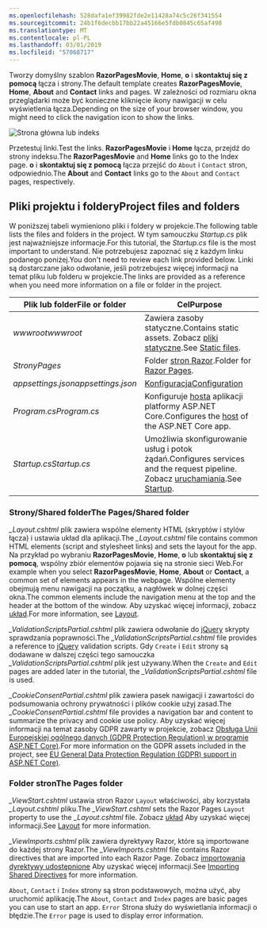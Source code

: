 ```yaml
---
ms.openlocfilehash: 528dafa1ef39982fde2e11428a74c5c26f341554
ms.sourcegitcommit: 24b1f6decbb17bb22a45166e5fdb0845c65af498
ms.translationtype: MT
ms.contentlocale: pl-PL
ms.lasthandoff: 03/01/2019
ms.locfileid: "57068717"
---
```

<span data-ttu-id="cd36d-101">Tworzy domyślny szablon **RazorPagesMovie**, **Home**, **o** i **skontaktuj się z pomocą** łącza i strony.</span><span class="sxs-lookup"><span data-stu-id="cd36d-101">The default template creates **RazorPagesMovie**, **Home**, **About** and **Contact** links and pages.</span></span> <span data-ttu-id="cd36d-102">W zależności od rozmiaru okna przeglądarki może być konieczne kliknięcie ikony nawigacji w celu wyświetlenia łącza.</span><span class="sxs-lookup"><span data-stu-id="cd36d-102">Depending on the size of your browser window, you might need to click the navigation icon to show the links.</span></span>

![Strona główna lub indeks](~/tutorials/razor-pages/razor-pages-start/_static/home2.png)

<span data-ttu-id="cd36d-104">Przetestuj linki.</span><span class="sxs-lookup"><span data-stu-id="cd36d-104">Test the links.</span></span> <span data-ttu-id="cd36d-105">**RazorPagesMovie** i **Home** łącza, przejdź do strony indeksu.</span><span class="sxs-lookup"><span data-stu-id="cd36d-105">The **RazorPagesMovie** and **Home** links go to the Index page.</span></span> <span data-ttu-id="cd36d-106">**o** i **skontaktuj się z pomocą** łącza przejść do `About` i `Contact` stron, odpowiednio.</span><span class="sxs-lookup"><span data-stu-id="cd36d-106">The **About** and **Contact** links go to the `About` and `Contact` pages, respectively.</span></span>

## <a name="project-files-and-folders"></a><span data-ttu-id="cd36d-107">Pliki projektu i foldery</span><span class="sxs-lookup"><span data-stu-id="cd36d-107">Project files and folders</span></span>

<span data-ttu-id="cd36d-108">W poniższej tabeli wymieniono pliki i foldery w projekcie.</span><span class="sxs-lookup"><span data-stu-id="cd36d-108">The following table lists the files and folders in the project.</span></span> <span data-ttu-id="cd36d-109">W tym samouczku *Startup.cs* plik jest najważniejsze informacje.</span><span class="sxs-lookup"><span data-stu-id="cd36d-109">For this tutorial, the *Startup.cs* file is the most important to understand.</span></span> <span data-ttu-id="cd36d-110">Nie potrzebujesz zapoznać się z każdym linku podanego poniżej.</span><span class="sxs-lookup"><span data-stu-id="cd36d-110">You don't need to review each link provided below.</span></span> <span data-ttu-id="cd36d-111">Linki są dostarczane jako odwołanie, jeśli potrzebujesz więcej informacji na temat pliku lub folderu w projekcie.</span><span class="sxs-lookup"><span data-stu-id="cd36d-111">The links are provided as a reference when you need more information on a file or folder in the project.</span></span>

| <span data-ttu-id="cd36d-112">Plik lub folder</span><span class="sxs-lookup"><span data-stu-id="cd36d-112">File or folder</span></span> | <span data-ttu-id="cd36d-113">Cel</span><span class="sxs-lookup"><span data-stu-id="cd36d-113">Purpose</span></span> |
| -------------- | ------- |
| <span data-ttu-id="cd36d-114">*wwwroot*</span><span class="sxs-lookup"><span data-stu-id="cd36d-114">*wwwroot*</span></span> | <span data-ttu-id="cd36d-115">Zawiera zasoby statyczne.</span><span class="sxs-lookup"><span data-stu-id="cd36d-115">Contains static assets.</span></span> <span data-ttu-id="cd36d-116">Zobacz [pliki statyczne](xref:fundamentals/static-files).</span><span class="sxs-lookup"><span data-stu-id="cd36d-116">See [Static files](xref:fundamentals/static-files).</span></span> |
| <span data-ttu-id="cd36d-117">*Strony*</span><span class="sxs-lookup"><span data-stu-id="cd36d-117">*Pages*</span></span> | <span data-ttu-id="cd36d-118">Folder [stron Razor](xref:razor-pages/index).</span><span class="sxs-lookup"><span data-stu-id="cd36d-118">Folder for [Razor Pages](xref:razor-pages/index).</span></span> |
| <span data-ttu-id="cd36d-119">*appsettings.json*</span><span class="sxs-lookup"><span data-stu-id="cd36d-119">*appsettings.json*</span></span> | [<span data-ttu-id="cd36d-120">Konfiguracja</span><span class="sxs-lookup"><span data-stu-id="cd36d-120">Configuration</span></span>](xref:fundamentals/configuration/index) |
| <span data-ttu-id="cd36d-121">*Program.cs*</span><span class="sxs-lookup"><span data-stu-id="cd36d-121">*Program.cs*</span></span> | <span data-ttu-id="cd36d-122">Konfiguruje [hosta](xref:fundamentals/index#host) aplikacji platformy ASP.NET Core.</span><span class="sxs-lookup"><span data-stu-id="cd36d-122">Configures the [host](xref:fundamentals/index#host) of the ASP.NET Core app.</span></span> |
| <span data-ttu-id="cd36d-123">*Startup.cs*</span><span class="sxs-lookup"><span data-stu-id="cd36d-123">*Startup.cs*</span></span> | <span data-ttu-id="cd36d-124">Umożliwia skonfigurowanie usług i potok żądań.</span><span class="sxs-lookup"><span data-stu-id="cd36d-124">Configures services and the request pipeline.</span></span> <span data-ttu-id="cd36d-125">Zobacz [uruchamiania](xref:fundamentals/startup).</span><span class="sxs-lookup"><span data-stu-id="cd36d-125">See [Startup](xref:fundamentals/startup).</span></span> |

### <a name="the-pagesshared-folder"></a><span data-ttu-id="cd36d-126">Strony/Shared folder</span><span class="sxs-lookup"><span data-stu-id="cd36d-126">The Pages/Shared folder</span></span>

<span data-ttu-id="cd36d-127">*_Layout.cshtml* plik zawiera wspólne elementy HTML (skryptów i stylów łącza) i ustawia układ dla aplikacji.</span><span class="sxs-lookup"><span data-stu-id="cd36d-127">The *_Layout.cshtml* file contains common HTML elements (script and stylesheet links) and sets the layout for the app.</span></span> <span data-ttu-id="cd36d-128">Na przykład po wybraniu **RazorPagesMovie**, **Home**, **o** lub **skontaktuj się z pomocą**, wspólny zbiór elementów pojawia się na stronie sieci Web.</span><span class="sxs-lookup"><span data-stu-id="cd36d-128">For example when you select **RazorPagesMovie**, **Home**, **About** or **Contact**, a common set of elements appears in the webpage.</span></span> <span data-ttu-id="cd36d-129">Wspólne elementy obejmują menu nawigacji na początku, a nagłówek w dolnej części okna.</span><span class="sxs-lookup"><span data-stu-id="cd36d-129">The common elements include the navigation menu at the top and the header at the bottom of the window.</span></span> <span data-ttu-id="cd36d-130">Aby uzyskać więcej informacji, zobacz [układ](xref:mvc/views/layout).</span><span class="sxs-lookup"><span data-stu-id="cd36d-130">For more information, see [Layout](xref:mvc/views/layout).</span></span>

<span data-ttu-id="cd36d-131">*_ValidationScriptsPartial.cshtml* plik zawiera odwołanie do [jQuery](https://jquery.com/) skrypty sprawdzania poprawności.</span><span class="sxs-lookup"><span data-stu-id="cd36d-131">The *_ValidationScriptsPartial.cshtml* file provides a reference to [jQuery](https://jquery.com/) validation scripts.</span></span> <span data-ttu-id="cd36d-132">Gdy `Create` i `Edit` strony są dodawane w dalszej części tego samouczka *_ValidationScriptsPartial.cshtml* plik jest używany.</span><span class="sxs-lookup"><span data-stu-id="cd36d-132">When the `Create` and `Edit` pages are added later in the tutorial, the *_ValidationScriptsPartial.cshtml* file is used.</span></span>

<span data-ttu-id="cd36d-133">*_CookieConsentPartial.cshtml* plik zawiera pasek nawigacji i zawartości do podsumowania ochrony prywatności i plików cookie użyj zasad.</span><span class="sxs-lookup"><span data-stu-id="cd36d-133">The *_CookieConsentPartial.cshtml* file provides a navigation bar and content to summarize the privacy and cookie use policy.</span></span> <span data-ttu-id="cd36d-134">Aby uzyskać więcej informacji na temat zasoby GDPR zawarty w projekcie, zobacz [Obsługa Unii Europejskiej ogólnego danych (GDPR Protection Regulation) w programie ASP.NET Core)](xref:security/gdpr).</span><span class="sxs-lookup"><span data-stu-id="cd36d-134">For more information on the GDPR assets included in the project, see [EU General Data Protection Regulation (GDPR) support in ASP.NET Core)](xref:security/gdpr).</span></span>

### <a name="the-pages-folder"></a><span data-ttu-id="cd36d-135">Folder stron</span><span class="sxs-lookup"><span data-stu-id="cd36d-135">The Pages folder</span></span>

<span data-ttu-id="cd36d-136">*_ViewStart.cshtml* ustawia stron Razor `Layout` właściwości, aby korzystała *_Layout.cshtml* pliku.</span><span class="sxs-lookup"><span data-stu-id="cd36d-136">The *_ViewStart.cshtml* sets the Razor Pages `Layout` property to use the *_Layout.cshtml* file.</span></span> <span data-ttu-id="cd36d-137">Zobacz [układ](xref:mvc/views/layout) Aby uzyskać więcej informacji.</span><span class="sxs-lookup"><span data-stu-id="cd36d-137">See [Layout](xref:mvc/views/layout) for more information.</span></span>

<span data-ttu-id="cd36d-138">*_ViewImports.cshtml* plik zawiera dyrektywy Razor, które są importowane do każdej strony Razor.</span><span class="sxs-lookup"><span data-stu-id="cd36d-138">The *_ViewImports.cshtml* file contains Razor directives that are imported into each Razor Page.</span></span> <span data-ttu-id="cd36d-139">Zobacz [importowania dyrektywy udostępnione](xref:mvc/views/layout#importing-shared-directives) Aby uzyskać więcej informacji.</span><span class="sxs-lookup"><span data-stu-id="cd36d-139">See [Importing Shared Directives](xref:mvc/views/layout#importing-shared-directives) for more information.</span></span>

<span data-ttu-id="cd36d-140">`About`, `Contact` i `Index` strony są stron podstawowych, można użyć, aby uruchomić aplikację.</span><span class="sxs-lookup"><span data-stu-id="cd36d-140">The `About`, `Contact` and `Index` pages are basic pages you can use to start an app.</span></span> <span data-ttu-id="cd36d-141">`Error` Strona służy do wyświetlania informacji o błędzie.</span><span class="sxs-lookup"><span data-stu-id="cd36d-141">The `Error` page is used to display error information.</span></span>
